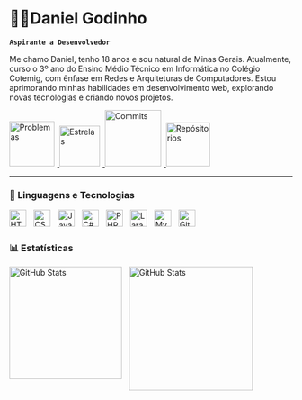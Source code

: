 # 🧑‍💻Daniel Godinho

**`Aspirante a Desenvolvedor`**

Me chamo Daniel, tenho 18 anos e sou natural de Minas Gerais. Atualmente, curso o 3º ano do Ensino Médio Técnico em Informática no Colégio Cotemig, com ênfase em Redes e Arquiteturas de Computadores. Estou aprimorando minhas habilidades em desenvolvimento web, explorando novas tecnologias e criando novos projetos.

<p align="left">
    <a href="https://github.com/DETTRANN?tab=repositories&sort=stargazers">
        <img 
            alt="Problemas" 
            title="Problemas GitHub" 
            width="80px"
            style="padding-right: 5px;" 
            src="https://custom-icon-badges.demolab.com/badge/Issue-red.svg?logo=issue-opened&logoColor=fff"
        />
    </a>
    <a href="https://github.com/DETTRANN?tab=repositories&sort=stargazers">
        <img 
            alt="Estrelas" 
            title="Estrelas GitHub" 
            width="72px"
            style="padding-right: 5px;" 
            src="https://custom-icon-badges.demolab.com/badge/Star-yellow.svg?logo=star"
        />
    </a>
    <a href="https://github.com/DETTRANN">
        <img 
            alt="Commits" 
            title="Commits GitHub" 
            width="100px"
            style="padding-right: 5px;" 
            src="https://custom-icon-badges.demolab.com/badge/Commit-green.svg?logo=git-commit&logoColor=fff"
        />
    </a>
    <a href="https://github.com/DETTRANN?tab=repositories&sort=stargazers">
        <img 
            alt="Repósitorios" 
            title="Repositórios GitHub" 
            width="78px"
            style="padding-right: 5px;" 
            src="https://custom-icon-badges.demolab.com/badge/Repo-blue.svg?logo=repo"
        />
    </a>
</p>

---

### 🤖 Linguagens e Tecnologias

<img 
    align="left" 
    alt="HTML"
    title="HTML" 
    width="30px" 
    style="padding-right: 10px;" 
    src="https://cdn.jsdelivr.net/gh/devicons/devicon@latest/icons/html5/html5-original.svg" 
/>
<img 
    align="left" 
    alt="CSS" 
    title="CSS"
    width="30px" 
    style="padding-right: 10px;" 
    src="https://cdn.jsdelivr.net/gh/devicons/devicon@latest/icons/css3/css3-original.svg" 
/>
<img 
    align="left" 
    alt="JavaScript" 
    title="JavaScript"
    width="30px" 
    style="padding-right: 10px;" 
    src="https://cdn.jsdelivr.net/gh/devicons/devicon@latest/icons/javascript/javascript-original.svg" 
/>

<!-- <img
    align="left"
    alt="React"
    title="React"
    width="30px"
    style="padding-right: 10px;"
    src="https://cdn.jsdelivr.net/gh/devicons/devicon@latest/icons/react/react-original.svg"
/> -->

<img 
    align="left" 
    alt="C#" 
    title="C#"
    width="30px" 
    style="padding-right: 10px;" 
    src="https://cdn.jsdelivr.net/gh/devicons/devicon@latest/icons/csharp/csharp-original.svg" 
/>

<img 
    align="left" 
    alt="PHP" 
    title="PHP"
    width="30px" 
    style="padding-right: 10px;" 
    src="https://cdn.jsdelivr.net/gh/devicons/devicon@latest/icons/php/php-original.svg" 
/>
<img 
    align="left" 
    alt="Laravel" 
    title="Laravel"
    width="30px" 
    style="padding-right: 10px;" 
    src="https://cdn.jsdelivr.net/gh/devicons/devicon@latest/icons/laravel/laravel-original.svg" 
/>
<img 
    align="left" 
    alt="MySql" 
    title="MySql"
    width="30px" 
    style="padding-right: 10px;" 
    src="https://cdn.jsdelivr.net/gh/devicons/devicon@latest/icons/mysql/mysql-original.svg" 
/>
<img 
    align="left" 
    alt="Git" 
    title="Git"
    width="30px" 
    style="padding-right: 10px;" 
    src="https://cdn.jsdelivr.net/gh/devicons/devicon@latest/icons/git/git-original.svg" 
/>

<br/>
<br/>

### 📊 Estatísticas

<p>
  <img 
    align="left" 
    alt="GitHub Stats" 
    height="200" 
    style="padding-right: 10px;" 
    src="https://github-readme-stats.vercel.app/api?username=DETTRANN&show_icons=true&theme=tokyonight&include_all_commits=true&locale=pt-br" 
  />

<img 
      align="left" 
      alt="GitHub Stats" 
      height="220" 
      src="https://github-readme-stats.vercel.app/api/top-langs/?username=DETTRANN&theme=tokyonight&layout=compact&custom_title=Linguagens&langs_count=9" 
  />

</p>
